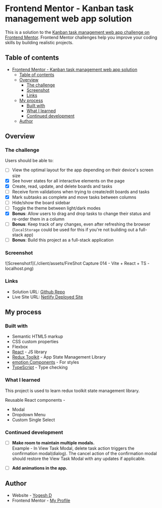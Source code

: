 # Frontend Mentor - Kanban task management web app solution

This is a solution to the [Kanban task management web app challenge on Frontend Mentor](https://www.frontendmentor.io/challenges/kanban-task-management-web-app-wgQLt-HlbB). Frontend Mentor challenges help you improve your coding skills by building realistic projects. 

## Table of contents

- [Frontend Mentor - Kanban task management web app solution](#frontend-mentor---kanban-task-management-web-app-solution)
  - [Table of contents](#table-of-contents)
  - [Overview](#overview)
    - [The challenge](#the-challenge)
    - [Screenshot](#screenshot)
    - [Links](#links)
  - [My process](#my-process)
    - [Built with](#built-with)
    - [What I learned](#what-i-learned)
    - [Continued development](#continued-development)
  - [Author](#author)

## Overview

### The challenge

Users should be able to:

- [ ] View the optimal layout for the app depending on their device's screen size
- [x] See hover states for all interactive elements on the page
- [x] Create, read, update, and delete boards and tasks
- [ ] Receive form validations when trying to create/edit boards and tasks
- [x] Mark subtasks as complete and move tasks between columns
- [ ] Hide/show the board sidebar
- [ ] Toggle the theme between light/dark modes
- [x] **Bonus**: Allow users to drag and drop tasks to change their status and re-order them in a column
- [ ] **Bonus**: Keep track of any changes, even after refreshing the browser (`localStorage` could be used for this if you're not building out a full-stack app)
- [ ] **Bonus**: Build this project as a full-stack application

### Screenshot

![Screenshot1](./client/assets/FireShot Capture 014 - Vite + React + TS - localhost.png)

### Links

- Solution URL: [Github Repo](https://github.com/yogeshdatir/kanban-task-management-web-app)
- Live Site URL: [Netlify Deployed Site](https://ydkanbanboard.netlify.app/)

## My process

### Built with

- Semantic HTML5 markup
- CSS custom properties
- Flexbox
- [React](https://reactjs.org/) - JS library
- [Redux Toolkit]() - App State Management Library
- [emotion Components](https://emotion.sh/) - For styles
- [TypeScript](https://www.typescriptlang.org/) - Type checking

### What I learned

This project is used to learn redux toolkit state management library.

Reusable React components -
- Modal
- Dropdown Menu
- Custom Single Select

### Continued development

- [ ] **Make room to maintain multiple modals.**<br>
  Example - In View Task Modal, delete task action triggers the confirmation modal(dialog). The cancel action of the confirmation modal should restore the View Task Modal with any updates if applicable.

- [ ] **Add animations in the app.**

## Author

- Website - [Yogesh D](https://github.com/yogeshdatir)
- Frontend Mentor - [My Profile](https://www.frontendmentor.io/profile/yogeshdatir)